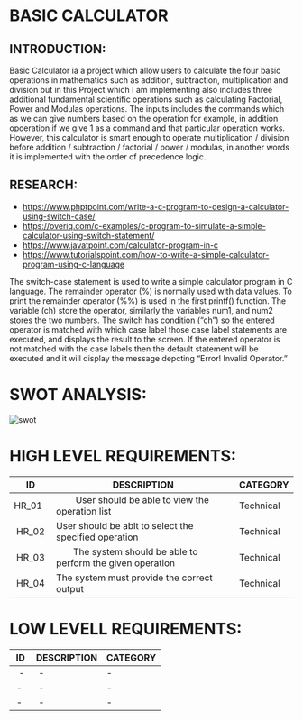<h1>BASIC CALCULATOR</h1>

<h2>INTRODUCTION:</h2>
Basic Calculator ia a project which allow users to calculate the four basic operations in mathematics such as addition, subtraction, multiplication and division but in this Project which I am implementing also includes three additional fundamental scientific operations such as calculating Factorial, Power and Modulas operations. The inputs includes the commands which as we can give numbers based on the operation for example, in addition opoeration if we give 1 as a command and that particular operation works. However, this calculator is smart enough to operate multiplication / division before addition / subtraction / factorial / power / modulas, in another words it is implemented with the order of precedence logic.




<h2>RESEARCH:</h2>

* https://www.phptpoint.com/write-a-c-program-to-design-a-calculator-using-switch-case/
* https://overiq.com/c-examples/c-program-to-simulate-a-simple-calculator-using-switch-statement/
* https://www.javatpoint.com/calculator-program-in-c
* https://www.tutorialspoint.com/how-to-write-a-simple-calculator-program-using-c-language




The switch-case statement is used to write a simple calculator program in C language. The remainder operator (%) is normally used with data values. To print the remainder operator (%%) is used in the first printf() function. The variable (ch) store the operator, similarly the variables num1, and num2 stores the two numbers. The switch has condition (“ch”) so the entered operator is matched with which case label those case label statements are executed, and displays the result to the screen. If the entered operator is not matched with the case labels then the default statement will be executed and it will display the message depcting “Error! Invalid Operator.” 





<h1>SWOT ANALYSIS:</h1>

![swot](https://user-images.githubusercontent.com/101571637/161125767-24d1b4ee-1f65-49fd-870f-43d2fa49c1f5.png)







<h1>HIGH LEVEL REQUIREMENTS:</h1>


<!DOCTYPE html>
<html>
<head>

</head>
<body>
	<table>
		<thead>
			<tr>
				<th>ID</th>
				<th>DESCRIPTION</th>
				<th>CATEGORY</th>
			</tr>
		</thead>
		<tbody>
			<tr>
				<td>HR_01&nbsp;</td>
				<td>&nbsp; &nbsp; &nbsp; &nbsp; User should be able to view the operation list</td>
				<td>Technical<br></td>
			</tr>
			<tr>
				<td>&nbsp;HR_02&nbsp;</td>
				<td>User should be ablt to select the specified operation</td>
				<td><span style="font-style: normal; font-weight: 400;">Technical</span><br></td>
			</tr>
			<tr>
				<td>&nbsp;HR_03</td>
				<td>&nbsp; &nbsp; &nbsp; &nbsp;The system should be able to perform the given operation</td>
				<td><span style="font-style: normal; font-weight: 400;">Technical</span><br></td>
			</tr>
			<tr>
				<td>&nbsp;HR_04</td>
				<td>The system must provide the correct output</td>
				<td><span style="font-style: normal; font-weight: 400;">Technical</span><br></td>
			</tr>
		</tbody>
	</table>
</body>
</html>





<h1>LOW LEVELL REQUIREMENTS:</h1>

</head>
<body>
	<table>
		<thead>
			<tr>
				<th>ID</th>
				<th>DESCRIPTION</th>
				<th>CATEGORY</th>
			</tr>
		</thead>
		<tbody>
			<tr>
				<td>&nbsp; -&nbsp;</td>
				<td>&nbsp;-</td>
				<td>-</td>
			</tr>
			<tr>
				<td>&nbsp;-</td>
				<td>&nbsp;-</td>
				<td>-</td>
			</tr>
			<tr>
				<td>&nbsp;-</td>
				<td>&nbsp;-</td>
				<td>-</td>
			</tr>
		</tbody>
	</table>
</body>
</html>
